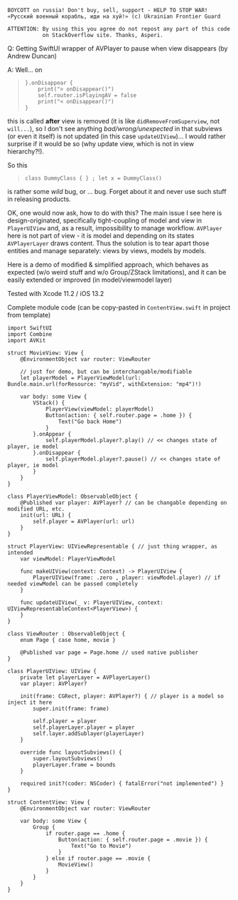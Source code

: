 ```
BOYCOTT on russia! Don't buy, sell, support - HELP TO STOP WAR!
«Русский военный корабль, иди на хуй!» (c) Ukrainian Frontier Guard

ATTENTION: By using this you agree do not repost any part of this code
           on StackOverflow site. Thanks, Asperi.
```

Q: Getting SwiftUI wrapper of AVPlayer to pause when view disappears (by Andrew Duncan)

A: Well... on

>     }.onDisappear {
>         print("> onDisappear()")
>         self.router.isPlayingAV = false
>         print("< onDisappear()")
>     }

this is called **after** view is removed (it is like `didRemoveFromSuperview`, not `will...`), so I don't see anything *bad/wrong/unexpected* in that subviews (or even it itself) is not updated (in this case `updateUIView`)... I would rather surprise if it would be so (why update view, which is not in view hierarchy?!). 

So this 

>     class DummyClass { } ; let x = DummyClass()

is rather some *wild* bug, or ... bug. Forget about it and never use such stuff in releasing products.

OK, one would now ask, how to do with this? The main issue I see here is design-originated, specifically tight-coupling of model and view in `PlayerUIView` and, as a result, impossibility to manage workflow. `AVPlayer` here is not part of view - it is model and depending on its states `AVPlayerLayer` draws content. Thus the solution is to tear apart those entities and manage separately: views by views, models by models.

Here is a demo of modified & simplified approach, which behaves as expected (w/o weird stuff and w/o Group/ZStack limitations), and it can be easily extended or improved (in model/viewmodel layer)

Tested with Xcode 11.2 / iOS 13.2

Complete module code (can be copy-pasted in `ContentView.swift` in project from template)

    import SwiftUI
    import Combine
    import AVKit
    
    struct MovieView: View {
        @EnvironmentObject var router: ViewRouter
    
        // just for demo, but can be interchangable/modifiable
        let playerModel = PlayerViewModel(url: Bundle.main.url(forResource: "myVid", withExtension: "mp4")!)
    
        var body: some View {
            VStack() {
                PlayerView(viewModel: playerModel)
                Button(action: { self.router.page = .home }) {
                    Text("Go back Home")
                }
            }.onAppear {
                self.playerModel.player?.play() // << changes state of player, ie model
            }.onDisappear {
                self.playerModel.player?.pause() // << changes state of player, ie model
            }
        }
    }
    
    class PlayerViewModel: ObservableObject {
        @Published var player: AVPlayer? // can be changable depending on modified URL, etc.
        init(url: URL) {
            self.player = AVPlayer(url: url)
        }
    }
    
    struct PlayerView: UIViewRepresentable { // just thing wrapper, as intended
        var viewModel: PlayerViewModel
    
        func makeUIView(context: Context) -> PlayerUIView {
            PlayerUIView(frame: .zero , player: viewModel.player) // if needed viewModel can be passed completely
        }
    
        func updateUIView(_ v: PlayerUIView, context: UIViewRepresentableContext<PlayerView>) {
        }
    }
    
    class ViewRouter : ObservableObject {
        enum Page { case home, movie }
    
        @Published var page = Page.home // used native publisher
    }
    
    class PlayerUIView: UIView {
        private let playerLayer = AVPlayerLayer()
        var player: AVPlayer?
    
        init(frame: CGRect, player: AVPlayer?) { // player is a model so inject it here
            super.init(frame: frame)
    
            self.player = player
            self.playerLayer.player = player
            self.layer.addSublayer(playerLayer)
        }
    
        override func layoutSubviews() {
            super.layoutSubviews()
            playerLayer.frame = bounds
        }
    
        required init?(coder: NSCoder) { fatalError("not implemented") }
    }
    
    struct ContentView: View {
        @EnvironmentObject var router: ViewRouter
    
        var body: some View {
            Group {
                if router.page == .home {
                    Button(action: { self.router.page = .movie }) {
                        Text("Go to Movie")
                    }
                } else if router.page == .movie {
                    MovieView()
                }
            }
        }
    }
    
